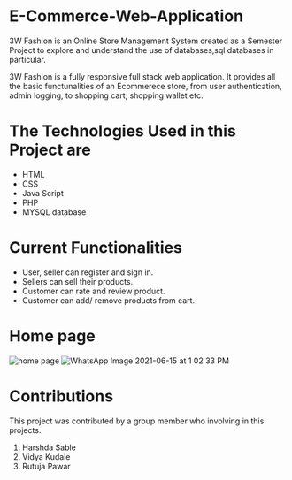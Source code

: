 # E-Commerce-Web-Application
3W Fashion is an Online Store Management System created as a Semester Project to explore and understand the use of databases,sql databases in particular.

3W Fashion is a fully responsive full stack web application. It provides all the basic functunalities of an Ecommerece store, from user authentication, admin logging, to shopping cart, shopping wallet etc.

 #  The Technologies Used in this Project are

*  HTML
*  CSS
*  Java Script
*  PHP
*  MYSQL database


# Current Functionalities

* User, seller can register and sign in.
* Sellers can sell their products.
* Customer can rate and review product.
* Customer can add/ remove products  from cart.

# Home page
![home page](https://user-images.githubusercontent.com/85926421/122033321-0a152300-cdee-11eb-8ef4-3348158ed614.png)
![WhatsApp Image 2021-06-15 at 1 02 33 PM](https://user-images.githubusercontent.com/85926421/122034112-cf5fba80-cdee-11eb-9d4d-db8fea9d066e.jpeg)


# Contributions
This project was contributed by a group member who involving in this projects.

1. Harshda Sable
2. Vidya Kudale 
3. Rutuja Pawar
